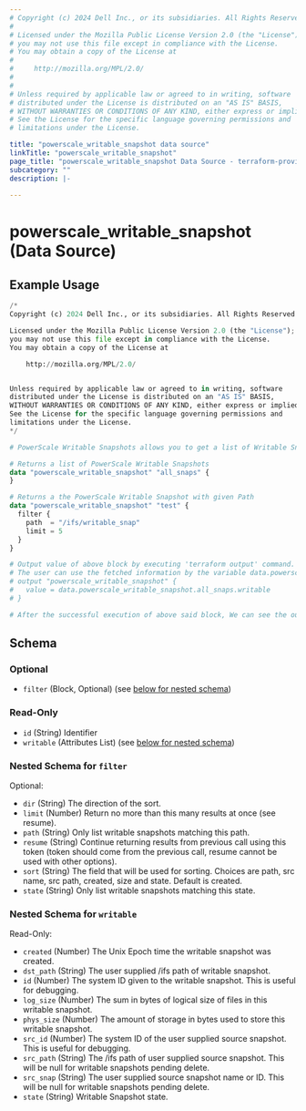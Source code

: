 ```yaml
---
# Copyright (c) 2024 Dell Inc., or its subsidiaries. All Rights Reserved.
#
# Licensed under the Mozilla Public License Version 2.0 (the "License");
# you may not use this file except in compliance with the License.
# You may obtain a copy of the License at
#
#     http://mozilla.org/MPL/2.0/
#
#
# Unless required by applicable law or agreed to in writing, software
# distributed under the License is distributed on an "AS IS" BASIS,
# WITHOUT WARRANTIES OR CONDITIONS OF ANY KIND, either express or implied.
# See the License for the specific language governing permissions and
# limitations under the License.

title: "powerscale_writable_snapshot data source"
linkTitle: "powerscale_writable_snapshot"
page_title: "powerscale_writable_snapshot Data Source - terraform-provider-powerscale"
subcategory: ""
description: |-
  
---
```


# powerscale_writable_snapshot (Data Source)



## Example Usage

```terraform
/*
Copyright (c) 2024 Dell Inc., or its subsidiaries. All Rights Reserved.

Licensed under the Mozilla Public License Version 2.0 (the "License");
you may not use this file except in compliance with the License.
You may obtain a copy of the License at

    http://mozilla.org/MPL/2.0/


Unless required by applicable law or agreed to in writing, software
distributed under the License is distributed on an "AS IS" BASIS,
WITHOUT WARRANTIES OR CONDITIONS OF ANY KIND, either express or implied.
See the License for the specific language governing permissions and
limitations under the License.
*/

# PowerScale Writable Snapshots allows you to get a list of Writable Snapshots or a Writable Snapshot by its Path which can be added in filters.

# Returns a list of PowerScale Writable Snapshots 
data "powerscale_writable_snapshot" "all_snaps" {
}

# Returns a the PowerScale Writable Snapshot with given Path
data "powerscale_writable_snapshot" "test" {
  filter {
    path  = "/ifs/writable_snap"
    limit = 5
  }
}

# Output value of above block by executing 'terraform output' command.
# The user can use the fetched information by the variable data.powerscale_writable_snapshot.all_snaps.writable
# output "powerscale_writable_snapshot" {
#   value = data.powerscale_writable_snapshot.all_snaps.writable
# }

# After the successful execution of above said block, We can see the output value by executing 'terraform output' command.
```

<!-- schema generated by tfplugindocs -->
## Schema

### Optional

- `filter` (Block, Optional) (see [below for nested schema](#nestedblock--filter))

### Read-Only

- `id` (String) Identifier
- `writable` (Attributes List) (see [below for nested schema](#nestedatt--writable))

<a id="nestedblock--filter"></a>
### Nested Schema for `filter`

Optional:

- `dir` (String) The direction of the sort.
- `limit` (Number) Return no more than this many results at once (see resume).
- `path` (String) Only list writable snapshots matching this path.
- `resume` (String) Continue returning results from previous call using this token (token should come from the previous call, resume cannot be used with other options).
- `sort` (String) The field that will be used for sorting.  Choices are path, src name, src path, created, size and state. Default is created.
- `state` (String) Only list writable snapshots matching this state.


<a id="nestedatt--writable"></a>
### Nested Schema for `writable`

Read-Only:

- `created` (Number) The Unix Epoch time the writable snapshot was created.
- `dst_path` (String) The user supplied /ifs path of writable snapshot.
- `id` (Number) The system ID given to the writable snapshot. This is useful for debugging.
- `log_size` (Number) The sum in bytes of logical size of files in this writable snapshot.
- `phys_size` (Number) The amount of storage in bytes used to store this writable snapshot.
- `src_id` (Number) The system ID of the user supplied source snapshot. This is useful for debugging.
- `src_path` (String) The /ifs path of user supplied source snapshot. This will be null for writable snapshots pending delete.
- `src_snap` (String) The user supplied source snapshot name or ID. This will be null for writable snapshots pending delete.
- `state` (String) Writable Snapshot state.